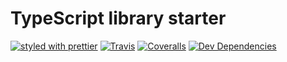# TypeScript library starter

[![styled with prettier](https://img.shields.io/badge/styled_with-prettier-ff69b4.svg)](https://github.com/prettier/prettier)
[![Travis](https://img.shields.io/travis/ajihyf/three-dom.svg)](https://travis-ci.org/ajihyf/three-dom)
[![Coveralls](https://img.shields.io/coveralls/ajihyf/three-dom.svg)](https://coveralls.io/github/ajihyf/three-dom)
[![Dev Dependencies](https://david-dm.org/ajihyf/three-dom/dev-status.svg)](https://david-dm.org/ajihyf/three-dom?type=dev)
